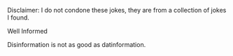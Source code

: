 Disclaimer: I do not condone these jokes, they are from a collection of jokes I found.

Well Informed

Disinformation is not as good as datinformation.

